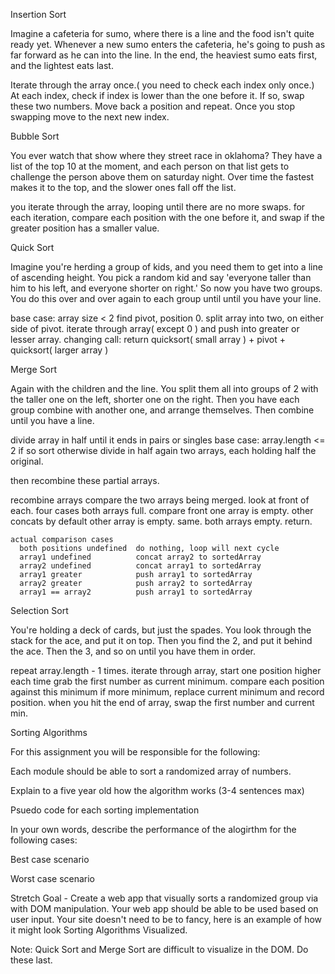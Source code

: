 Insertion Sort

Imagine a cafeteria for sumo, where there is a line and the food isn't quite ready yet. Whenever a new sumo enters the cafeteria, he's going to push as far forward as he can into the line.  In the end, the heaviest sumo eats first, and the lightest eats last.

Iterate through the array once.( you need to check each index only once.)
At each index, check if index is lower than the one before it.
  If so, swap these two numbers.
  Move back a position and repeat.
Once you stop swapping move to the next new index.


Bubble Sort

You ever watch that show where they street race in oklahoma?  They have a list of the top 10 at the moment, and each person on that list gets to challenge the person above them on saturday night.  Over time the fastest makes it to the top, and the slower ones fall off the list.

you iterate through the array, looping until there are no more swaps.
  for each iteration,
  compare each position with the one before it, and swap if the greater position has a smaller value.


Quick Sort

Imagine you're herding a group of kids, and you need them to get into a line of ascending height.  You pick a random kid and say 'everyone taller than him to his left, and everyone shorter on right.'  So now you have two groups.  You do this over and over again to each group until until you have your line.

base case: array size < 2
find pivot, position 0.
split array into two, on either side of pivot.
  iterate through array( except 0 ) and push into greater or lesser array.
changing call: return quicksort( small array ) + pivot + quicksort( larger array )


Merge Sort

Again with the children and the line.  You split them all into groups of 2 with the taller one on the left, shorter one on the right.  Then you have each group combine with another one, and arrange themselves.  Then combine until you have a line.

divide array in half until it ends in pairs or singles
  base case: array.length <= 2
    if so sort
  otherwise divide in half again
    two arrays, each holding half the original.

  then recombine these partial arrays.

  recombine arrays
    compare the two arrays being merged.  look at front of each.
    four cases
      both arrays full.  compare front
      one array is empty.  other concats by default
      other array is empty.  same.
      both arrays empty.  return.

    actual comparison cases
      both positions undefined  do nothing, loop will next cycle
      array1 undefined          concat array2 to sortedArray
      array2 undefined          concat array1 to sortedArray
      array1 greater            push array1 to sortedArray
      array2 greater            push array2 to sortedArray
      array1 == array2          push array1 to sortedArray

Selection Sort

You're holding a deck of cards, but just the spades.  You look through the stack for the ace, and put it on top.  Then you find the 2, and put it behind the ace.  Then the 3, and so on until you have them in order.

repeat array.length - 1 times.
iterate through array, start one position higher each time
grab the first number as current minimum.
compare each position against this minimum
if more minimum, replace current minimum and record position.
when you hit the end of array, swap the first number and current min.


Sorting Algorithms

For this assignment you will be responsible for the following:

Each module should be able to sort a randomized array of numbers.

Explain to a five year old how the algorithm works (3-4 sentences max)

Psuedo code for each sorting implementation

In your own words, describe the performance of the alogirthm for the following cases:

Best case scenario

Worst case scenario



Stretch Goal - Create a web app that visually sorts a randomized group via with DOM manipulation. Your web app should be able to be used based on user input. Your site doesn't need to be to fancy, here is an example of how it might look Sorting Algorithms Visualized.

Note: Quick Sort and Merge Sort are difficult to visualize in the DOM. Do these last.